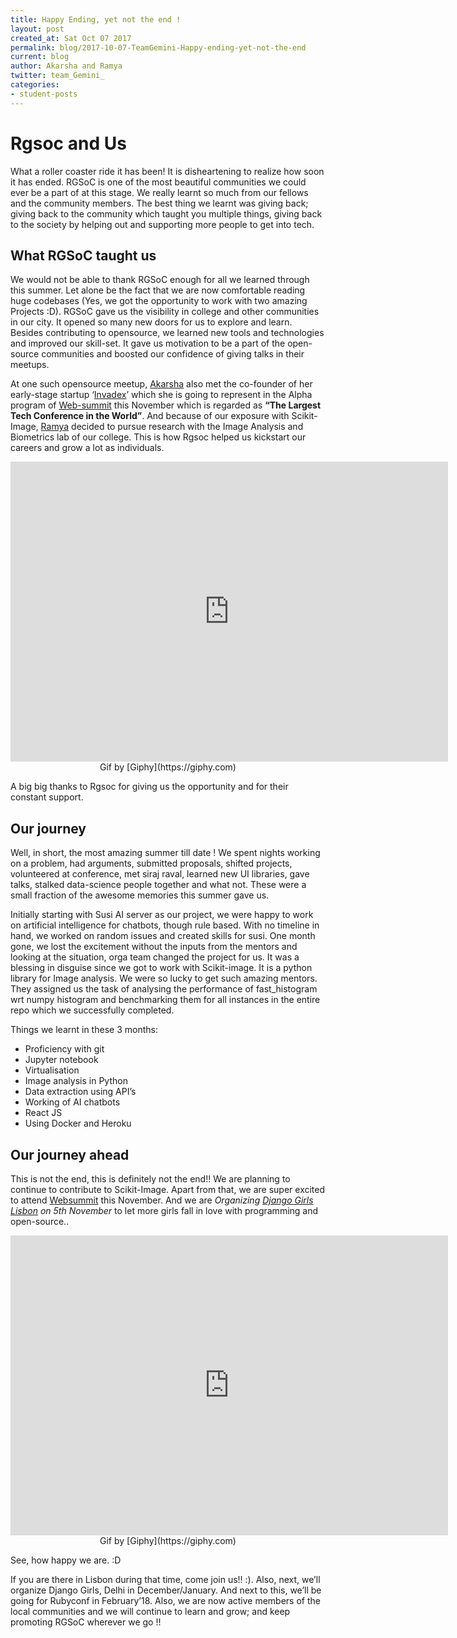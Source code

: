 ```yaml
---
title: Happy Ending, yet not the end !
layout: post
created_at: Sat Oct 07 2017
permalink: blog/2017-10-07-TeamGemini-Happy-ending-yet-not-the-end
current: blog
author: Akarsha and Ramya
twitter: team_Gemini_
categories:
- student-posts
---
```


# Rgsoc and Us 

What a roller coaster ride it has been! It is disheartening to realize how soon it has ended. RGSoC is one of the most beautiful communities we could ever be a part of at this stage. We really learnt so much from our fellows and the community members. The best thing we learnt was giving back; giving back to the community which taught you multiple things, giving back to the society by helping out and supporting more people to get into tech. 

## What RGSoC taught us

We would not be able to thank RGSoC enough for all we learned through this summer. Let alone be the fact that we are now comfortable reading huge codebases (Yes, we got the opportunity to work with two amazing Projects :D). RGSoC gave us the visibility in college and other communities in our city. It opened so many new doors for us to explore and learn. Besides contributing to opensource, we learned new tools and technologies and improved our skill-set.  It gave us motivation to be a part of the open-source communities and boosted our confidence of giving talks in their meetups. 

At one such opensource meetup, [Akarsha](https://twitter.com/akarsha98) also met the co-founder of her early-stage startup ‘[Invadex](invadex.in)’ which she is going to represent in the Alpha program of [Web-summit](www.websummit.com) this November which is regarded as **“The Largest Tech Conference in the World”**. And because of our exposure with Scikit-Image, [Ramya](https://twitter.com/notrandomatalll) decided to pursue research with the Image Analysis and Biometrics lab of our college. This is how Rgsoc helped us kickstart our careers and grow a lot as individuals. 

<iframe src="https://giphy.com/embed/l3q2u6MXJJEKiTZIY" width="700" height="480" style="float:initial" frameBorder="0" class="giphy-embed" allowFullScreen></iframe><div align="center" div class="image-credits">Gif by [Giphy](https://giphy.com)</div>

A big big thanks to Rgsoc for giving us the opportunity and for their constant support.


## Our journey

Well, in short, the most amazing summer till date ! We spent nights working on a problem, had arguments, submitted proposals, shifted projects, volunteered at conference, met siraj raval, learned new UI libraries, gave talks, stalked data-science people together and what not. These were a small fraction of the awesome memories this summer gave us.

Initially starting with Susi AI server as our project, we were happy to work on artificial intelligence for chatbots, though rule based. With no timeline in hand, we worked on random issues and created skills for susi. One month gone, we lost the excitement without the inputs from the mentors and looking at the situation, orga team changed the project for us. It was a blessing in disguise since we got to work with Scikit-image. It is a python library for Image analysis. We were so lucky to get such amazing mentors. They assigned us the task of analysing the performance of fast_histogram wrt numpy histogram and benchmarking them for all instances in the entire repo which we successfully completed. 

Things we learnt in these 3 months:

- Proficiency with git
- Jupyter notebook
- Virtualisation
- Image analysis in Python
- Data extraction using API’s
- Working of AI chatbots
- React JS
- Using Docker and Heroku

## Our journey ahead

This is not the end, this is definitely not the end!! We are planning to continue to contribute to Scikit-Image. Apart from that, we are super excited to attend [Websummit](https://websummit.com) this November. 
And we are *Organizing [Django Girls Lisbon](https://djangogirls.org/lisbon) on 5th November* to let more girls fall in love with programming and open-source.. 

<iframe src="https://giphy.com/embed/10UeedrT5MIfPG" width="700" height="480" frameBorder="0" style="float:initial" class="giphy-embed" allowFullScreen></iframe><div align="center" div class="image-credits">Gif by [Giphy](https://giphy.com)</div>


See, how happy we are. :D 

If you are there in Lisbon during that time, come join us!! :). Also, next, we’ll organize Django Girls, Delhi in December/January. And next to this, we’ll be going for Rubyconf in February’18. Also, we are now active members of the local communities and we will continue to learn and grow; and keep promoting RGSoC wherever we go !! 

